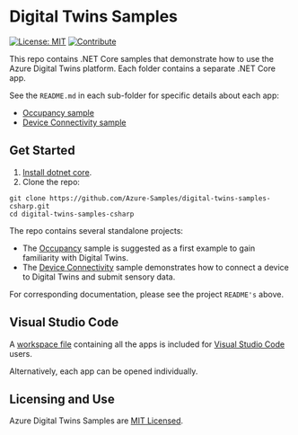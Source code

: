 # Digital Twins Samples

[![License: MIT](https://img.shields.io/badge/License-MIT-yellow.svg)](https://opensource.org/licenses/MIT) [![Contribute](https://img.shields.io/badge/PR%27s-welcome-brightgreen.svg)](CONTRIBUTING.md)

This repo contains .NET Core samples that demonstrate how to use the Azure Digital Twins platform. Each folder contains a separate .NET Core app.  

See the `README.md` in each sub-folder for specific details about each app:

* [Occupancy sample](./occupancy-quickstart/README.md)
* [Device Connectivity sample](./device-connectivity/README.md)

## Get Started

1. [Install dotnet core](https://www.microsoft.com/net/download).
1. Clone the repo:

```shell
git clone https://github.com/Azure-Samples/digital-twins-samples-csharp.git
cd digital-twins-samples-csharp
```

The repo contains several standalone projects:

* The [Occupancy](./occupancy-quickstart/README.md) sample is suggested as a first example to gain familiarity with Digital Twins.
* The [Device Connectivity](./device-connectivity/README.md) sample demonstrates how to connect a device to Digital Twins and submit sensory data.

For corresponding documentation, please see the project `README's` above.

## Visual Studio Code

A [workspace file](./digital-twins-samples.code-workspace) containing all the apps is included for [Visual Studio Code](https://code.visualstudio.com/) users.

Alternatively, each app can be opened individually.

## Licensing and Use

Azure Digital Twins Samples are [MIT Licensed](./LICENSE.md).
